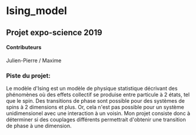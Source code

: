 # Ising_model

## Projet expo-science 2019
#### Contributeurs
Julien-Pierre / Maxime

### Piste du projet:
Le modèle d'Ising est un modèle de physique statistique décrivant des phénomènes où des effets collectif se produise entre particule à 2 états, tel que le spin. Des transitions de phase sont possible pour des systèmes de spins à 2 dimensions et plus. Or, cela n'est pas possible pour un système unidimensionel avec une interaction à un voisin. Mon projet consiste donc à déterminer si des couplages différents permettrait d'obtenir une transition de phase à une dimension.
